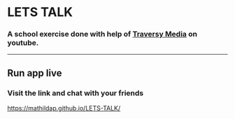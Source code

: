# LETS TALK

### A school exercise done with help of [Traversy Media](https://www.youtube.com/watch?v=jD7FnbI76Hg) on youtube.

--- 
## Run app live
### Visit the link and chat with your friends
https://mathildap.github.io/LETS-TALK/